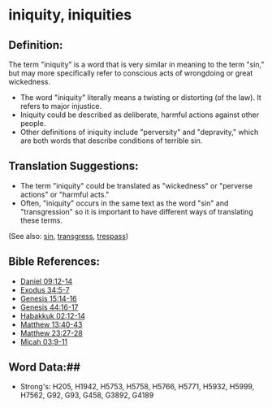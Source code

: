 # iniquity, iniquities #

## Definition: ##

The term "iniquity" is a word that is very similar in meaning to the term "sin," but may more specifically refer to conscious acts of wrongdoing or great wickedness.

* The word "iniquity" literally means a twisting or distorting (of the law). It refers to major injustice.
* Iniquity could be described as deliberate, harmful actions against other people.
* Other definitions of iniquity include "perversity" and "depravity," which are both words that describe conditions of terrible sin.

## Translation Suggestions: ##

* The term "iniquity" could be translated as "wickedness" or "perverse actions" or "harmful acts."
* Often, "iniquity" occurs in the same text as the word "sin" and "transgression" so it is important to have different ways of translating these terms.

(See also: [sin](sin.md), [transgress](transgression.md), [trespass](trespass.md))

## Bible References: ##

* [Daniel 09:12-14](rc://en/tn/help/dan/09/12)
* [Exodus 34:5-7](rc://en/tn/help/exo/34/05)
* [Genesis 15:14-16](rc://en/tn/help/gen/15/14)
* [Genesis 44:16-17](rc://en/tn/help/gen/44/16)
* [Habakkuk 02:12-14](rc://en/tn/help/hab/02/12)
* [Matthew 13:40-43](rc://en/tn/help/mat/13/40)
* [Matthew 23:27-28](rc://en/tn/help/mat/23/27)
* [Micah 03:9-11](rc://en/tn/help/mic/03/09)


## Word Data:##

* Strong's: H205, H1942, H5753, H5758, H5766, H5771, H5932, H5999, H7562, G92, G93, G458, G3892, G4189
